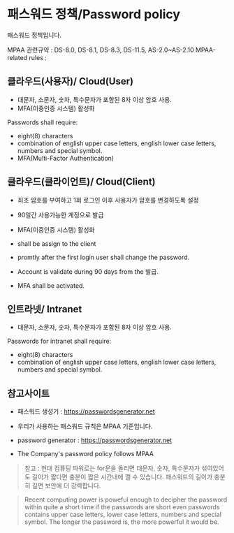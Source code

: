 # 패스워드 정책/Password policy
패스워드 정책입니다.

MPAA 관련규약 : DS-8.0, DS-8.1, DS-8.3, DS-11.5, AS-2.0~AS-2.10
MPAA-related rules : 

## 클라우드(사용자)/ Cloud(User)
- 대문자, 소문자, 숫자, 특수문자가 포함된 8자 이상 암호 사용.
- MFA(이중인증 시스템) 활성화

Passwords shall require:
- eight(8) characters
- combination of english upper case letters, english lower case letters, numbers and special symbol.
- MFA(Multi-Factor Authentication)

## 클라우드(클라이언트)/ Cloud(Client)
- 최초 암호를 부여하고 1회 로그인 이후 사용자가 암호를 변경하도록 설정
- 90일간 사용가능한 계정으로 발급
- MFA(이중인증 시스템) 활성화

- shall be assign to the client
- promtly after the first login user shall change the password.
- Account is validate during 90 days from the 발급.
- MFA shall be activated.

## 인트라넷/ Intranet
- 대문자, 소문자, 숫자, 특수문자가 포함된 8자 이상 암호 사용.

Passwords for intranet shall require:
- eight(8) characters
- combination of english upper case letters, english lower case letters, numbers and special symbol.

## 참고사이트
- 패스워드 생성기 : https://passwordsgenerator.net
- 우리가 사용하는 패스워드 규칙은 MPAA 기준입니다.

- password generator : https://passwordsgenerator.net
- The Company's password policy follows MPAA

>참고 : 현대 컴퓨팅 파워로는 for문을 돌리면 대문자, 숫자, 특수문자가 섞여있어도 길이가 짧다면 충분이 짧은 시간내에 깰 수 있습니다. 패스워드의 길이가 충분히 길면 보안에 더 강력합니다.

>Recent computing power is poweful enough to decipher the password within quite a short time if the passwords are short even passwords contains upper case letters, lower case letters, numbers and special symbol.
The longer the password is, the more powerful it would be.
